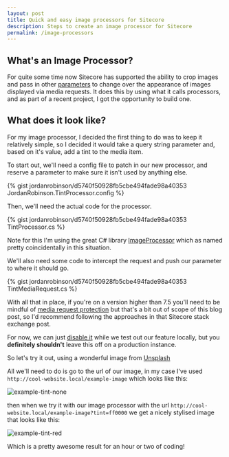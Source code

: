 ```yaml
---
layout: post
title: Quick and easy image processors for Sitecore
description: Steps to create an image processor for Sitecore
permalink: /image-processors
---
```


## What's an Image Processor?

For quite some time now Sitecore has supported the ability to crop images and pass in other [parameters](https://briancaos.wordpress.com/2011/02/28/sitecore-image-parameters/) to change over the appearance of images displayed via media requests. It does this by using what it calls processors, and as part of a recent project, I got the opportunity to build one.

## What does it look like?

For my image processor, I decided the first thing to do was to keep it relatively simple, so I decided it would take a query string parameter and, based on it's value, add a tint to the media item.

To start out, we'll need a config file to patch in our new processor, and reserve a parameter to make sure it isn't used by anything else.

{% gist jordanrobinson/d5740f50928fb5cbe494fade98a40353 JordanRobinson.TintProcessor.config %}

Then, we'll need the actual code for the processor.

{% gist jordanrobinson/d5740f50928fb5cbe494fade98a40353 TintProcessor.cs %}

Note for this I'm using the great C# library [ImageProcessor](http://imageprocessor.org/) which as named pretty coincidentally in this situation.

We'll also need some code to intercept the request and push our parameter to where it should go.

{% gist jordanrobinson/d5740f50928fb5cbe494fade98a40353 TintMediaRequest.cs %}

With all that in place, if you're on a version higher than 7.5 you'll need to be mindful of [media request protection](https://sitecore.stackexchange.com/questions/249/mediarequestprotection-an-invalid-missing-hash-value-was-encountered) but that's a bit out of scope of this blog post, so I'd recommend following the approaches in that Sitecore stack exchange post.

For now, we can just [disable it](https://doc.sitecore.net/sitecore_experience_platform/setting_up_and_maintaining/security_hardening/configuring/protect_media_request) while we test out our feature locally, but you **definitely shouldn't** leave this off on a production instance.

So let's try it out, using a wonderful image from [Unsplash](https://unsplash.com/photos/FPyGfMHXWZU?utm_source=unsplash&utm_medium=referral&utm_content=creditCopyText)

All we'll need to do is go to the url of our image, in my case I've used `http://cool-website.local/example-image` which looks like this:

![example-tint-none](https://user-images.githubusercontent.com/1202911/34882312-21c07960-f7ae-11e7-9791-a954ebfac133.jpg)

then when we try it with our image processor with the url `http://cool-website.local/example-image?tint=ff0000` we get a nicely stylised image that looks like this:

![example-tint-red](https://user-images.githubusercontent.com/1202911/34882330-2acd4a4c-f7ae-11e7-8518-1aabc206f80c.jpg)

Which is a pretty awesome result for an hour or two of coding! 
